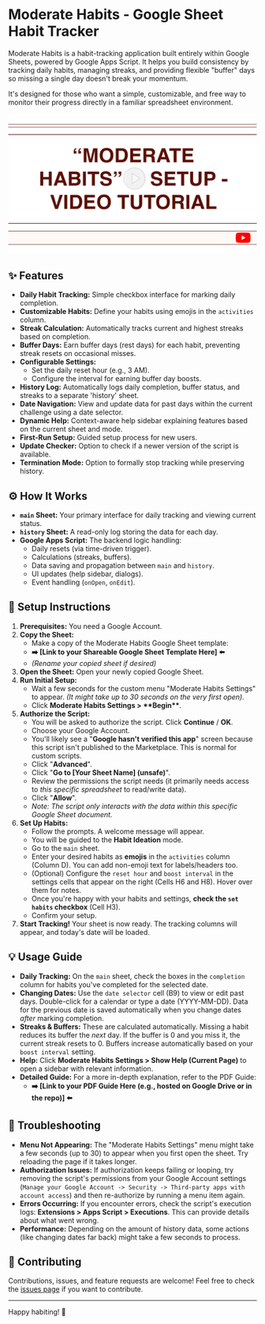 # Moderate Habits - Google Sheet Habit Tracker

Moderate Habits is a habit-tracking application built entirely within Google Sheets, powered by Google Apps Script. It helps you build consistency by tracking daily habits, managing streaks, and providing flexible "buffer" days so missing a single day doesn't break your momentum.

It's designed for those who want a simple, customizable, and free way to monitor their progress directly in a familiar spreadsheet environment.

[![Moderate Habits Thumbnail](./assets/moderate-habits-thumbnail.png)](https://tinyurl.com/moderate-habits-tutorial)

## ✨ Features

* **Daily Habit Tracking:** Simple checkbox interface for marking daily completion.
* **Customizable Habits:** Define your habits using emojis in the `activities` column.
* **Streak Calculation:** Automatically tracks current and highest streaks based on completion.
* **Buffer Days:** Earn buffer days (rest days) for each habit, preventing streak resets on occasional misses.
* **Configurable Settings:**
  * Set the daily reset hour (e.g., 3 AM).
  * Configure the interval for earning buffer day boosts.
* **History Log:** Automatically logs daily completion, buffer status, and streaks to a separate 'history' sheet.
* **Date Navigation:** View and update data for past days within the current challenge using a date selector.
* **Dynamic Help:** Context-aware help sidebar explaining features based on the current sheet and mode.
* **First-Run Setup:** Guided setup process for new users.
* **Update Checker:** Option to check if a newer version of the script is available.
* **Termination Mode:** Option to formally stop tracking while preserving history.

## ⚙️ How It Works

* **`main` Sheet:** Your primary interface for daily tracking and viewing current status.
* **`history` Sheet:** A read-only log storing the data for each day.
* **Google Apps Script:** The backend logic handling:
  * Daily resets (via time-driven trigger).
  * Calculations (streaks, buffers).
  * Data saving and propagation between `main` and `history`.
  * UI updates (help sidebar, dialogs).
  * Event handling (`onOpen`, `onEdit`).

## 🚀 Setup Instructions

1. **Prerequisites:** You need a Google Account.
2. **Copy the Sheet:**
    * Make a copy of the Moderate Habits Google Sheet template:
    * **➡️ [Link to your Shareable Google Sheet Template Here] ⬅️**
    * *(Rename your copied sheet if desired)*
3. **Open the Sheet:** Open your newly copied Google Sheet.
4. **Run Initial Setup:**
    * Wait a few seconds for the custom menu "Moderate Habits Settings" to appear. *(It might take up to 30 seconds on the very first open).*
    * Click **Moderate Habits Settings > \*\*Begin\*\***.
5. **Authorize the Script:**
    * You will be asked to authorize the script. Click **Continue** / **OK**.
    * Choose your Google Account.
    * You'll likely see a "**Google hasn't verified this app**" screen because this script isn't published to the Marketplace. This is normal for custom scripts.
    * Click "**Advanced**".
    * Click "**Go to [Your Sheet Name] (unsafe)**".
    * Review the permissions the script needs (it primarily needs access to *this specific spreadsheet* to read/write data).
    * Click "**Allow**".
    * *Note: The script only interacts with the data within this specific Google Sheet document.*
6. **Set Up Habits:**
    * Follow the prompts. A welcome message will appear.
    * You will be guided to the **Habit Ideation** mode.
    * Go to the `main` sheet.
    * Enter your desired habits as **emojis** in the `activities` column (Column D). You can add non-emoji text for labels/headers too.
    * (Optional) Configure the `reset hour` and `boost interval` in the settings cells that appear on the right (Cells H6 and H8). Hover over them for notes.
    * Once you're happy with your habits and settings, **check the `set habits` checkbox** (Cell H3).
    * Confirm your setup.
7. **Start Tracking!** Your sheet is now ready. The tracking columns will appear, and today's date will be loaded.

## 💡 Usage Guide

* **Daily Tracking:** On the `main` sheet, check the boxes in the `completion` column for habits you've completed for the selected date.
* **Changing Dates:** Use the `date selector` cell (B9) to view or edit past days. Double-click for a calendar or type a date (YYYY-MM-DD). Data for the previous date is saved automatically when you change dates *after* marking completion.
* **Streaks & Buffers:** These are calculated automatically. Missing a habit reduces its buffer the *next* day. If the buffer is 0 and you miss it, the current streak resets to 0. Buffers increase automatically based on your `boost interval` setting.
* **Help:** Click **Moderate Habits Settings > Show Help (Current Page)** to open a sidebar with relevant information.
* **Detailed Guide:** For a more in-depth explanation, refer to the PDF Guide:
  * **➡️ [Link to your PDF Guide Here (e.g., hosted on Google Drive or in the repo)] ⬅️**

## 🔧 Troubleshooting

* **Menu Not Appearing:** The "Moderate Habits Settings" menu might take a few seconds (up to 30) to appear when you first open the sheet. Try reloading the page if it takes longer.
* **Authorization Issues:** If authorization keeps failing or looping, try removing the script's permissions from your Google Account settings (`Manage your Google Account -> Security -> Third-party apps with account access`) and then re-authorize by running a menu item again.
* **Errors Occurring:** If you encounter errors, check the script's execution logs: **Extensions > Apps Script > Executions**. This can provide details about what went wrong.
* **Performance:** Depending on the amount of history data, some actions (like changing dates far back) might take a few seconds to process.

## 🙏 Contributing

Contributions, issues, and feature requests are welcome! Feel free to check the [issues page](https://github.com/marcusrprojects/moderate_habits/issues) if you want to contribute.

---

Happy habiting! 💪
